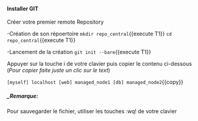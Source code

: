 #### Installer GIT
Créer votre premier remote Repository 

-Création de son répoertoire 
`mkdir repo_central`{{execute T1}}
`cd repo_central`{{execute T1}}

-Lancement de la création
`git init --bare`{{execute T1}}

Appuyer sur la touche i de votre clavier puis copier le contenu ci-dessous (_Pour copier faite juste un clic sur le text_)

`
[myself]
localhost
[web]
managed_node1
[db]
managed_node2
`{{copy}}


##### _Remarque:

Pour sauvegarder le fichier, utiliser les touches :wq! de votre clavier
